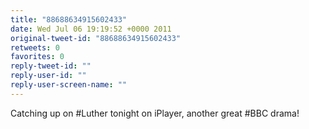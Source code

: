 ```yaml
---
title: "88688634915602433"
date: Wed Jul 06 19:19:52 +0000 2011
original-tweet-id: "88688634915602433"
retweets: 0
favorites: 0
reply-tweet-id: ""
reply-user-id: ""
reply-user-screen-name: ""
---
```

Catching up on #Luther tonight on iPlayer, another great #BBC drama!
